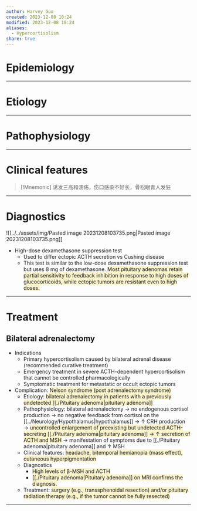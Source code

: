 ```yaml
---
author: Harvey Guo
created: 2023-12-08 10:24
modified: 2023-12-08 10:24
aliases:
  - Hypercortisolism
share: true
---
```


# Epidemiology


---
# Etiology


---
# Pathophysiology


---
# Clinical features
>[!Mnemonic] 
>诱发三高和溃疡，伤口感染不好长，骨松眼青人发狂

---
# Diagnostics
![[../../assets/img/Pasted image 20231208103735.png|Pasted image 20231208103735.png]]
- High-dose dexamethasone suppression test
	- Used to differ ectopic ACTH secretion vs Cushing disease
	- This test is similar to the low-dose dexamethasone suppression test but uses 8 mg of dexamethasone. <span style="background:rgba(240, 200, 0, 0.2)">Most pituitary adenomas retain partial sensitivity to feedback inhibition in response to high doses of glucocorticoids, while ectopic tumors are resistant even to high doses.</span>

---
# Treatment
## Bilateral adrenalectomy
- Indications
	- Primary hypercortisolism caused by bilateral adrenal disease (recommended curative treatment)
	- Emergency treatment in severe ACTH-dependent hypercortisolism that cannot be controlled pharmacologically
	- Symptomatic treatment for metastatic or occult ectopic tumors
- Complication: <span style="background:rgba(240, 200, 0, 0.2)">Nelson syndrome (post adrenalectomy syndrome)</span>
	- Etiology: <span style="background:rgba(240, 200, 0, 0.2)">bilateral adrenalectomy in patients with a previously undetected [[./Pituitary adenoma|pituitary adenoma]] </span>
	- Pathophysiology: bilateral adrenalectomy → no endogenous cortisol production → no negative feedback from cortisol on the [[../Neurology/Hypothalamus|hypothalamus]] → ↑ CRH production → <span style="background:rgba(240, 200, 0, 0.2)">uncontrolled enlargement of preexisting but undetected ACTH-secreting [[./Pituitary adenoma|pituitary adenoma]] → ↑ secretion of ACTH and MSH</span> → manifestation of symptoms due to [[./Pituitary adenoma|pituitary adenoma]] and ↑ MSH
	- Clinical features: <span style="background:rgba(240, 200, 0, 0.2)">headache, bitemporal hemianopia (mass effect), cutaneous hyperpigmentation</span>
	- Diagnostics
		- <span style="background:rgba(240, 200, 0, 0.2)">High levels of β-MSH and ACTH</span>
		- <span style="background:rgba(240, 200, 0, 0.2)">[[./Pituitary adenoma|Pituitary adenoma]] on MRI confirms the diagnosis.</span>
	- Treatment: <span style="background:rgba(240, 200, 0, 0.2)">surgery (e.g., transsphenoidal resection) and/or pituitary radiation therapy (e.g., if the tumor cannot be fully resected)</span>

---
